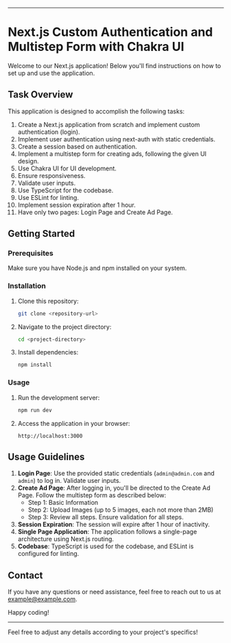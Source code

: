 
---

# Next.js Custom Authentication and Multistep Form with Chakra UI

Welcome to our Next.js application! Below you'll find instructions on how to set up and use the application.

## Task Overview

This application is designed to accomplish the following tasks:

1. Create a Next.js application from scratch and implement custom authentication (login).
2. Implement user authentication using next-auth with static credentials.
3. Create a session based on authentication.
4. Implement a multistep form for creating ads, following the given UI design.
5. Use Chakra UI for UI development.
6. Ensure responsiveness.
7. Validate user inputs.
8. Use TypeScript for the codebase.
9. Use ESLint for linting.
10. Implement session expiration after 1 hour.
11. Have only two pages: Login Page and Create Ad Page.

## Getting Started

### Prerequisites

Make sure you have Node.js and npm installed on your system.

### Installation

1. Clone this repository:

   ```bash
   git clone <repository-url>
   ```

2. Navigate to the project directory:

   ```bash
   cd <project-directory>
   ```

3. Install dependencies:

   ```bash
   npm install
   ```

### Usage

1. Run the development server:

   ```bash
   npm run dev
   ```

2. Access the application in your browser:

   ```
   http://localhost:3000
   ```

## Usage Guidelines

1. **Login Page**: Use the provided static credentials (`admin@admin.com` and `admin`) to log in. Validate user inputs.
2. **Create Ad Page**: After logging in, you'll be directed to the Create Ad Page. Follow the multistep form as described below:
   - Step 1: Basic Information
   - Step 2: Upload Images (up to 5 images, each not more than 2MB)
   - Step 3: Review all steps. Ensure validation for all steps.
3. **Session Expiration**: The session will expire after 1 hour of inactivity.
4. **Single Page Application**: The application follows a single-page architecture using Next.js routing.
5. **Codebase**: TypeScript is used for the codebase, and ESLint is configured for linting.

## Contact

If you have any questions or need assistance, feel free to reach out to us at [example@example.com](mailto:example@example.com).

Happy coding!

---

Feel free to adjust any details according to your project's specifics!
